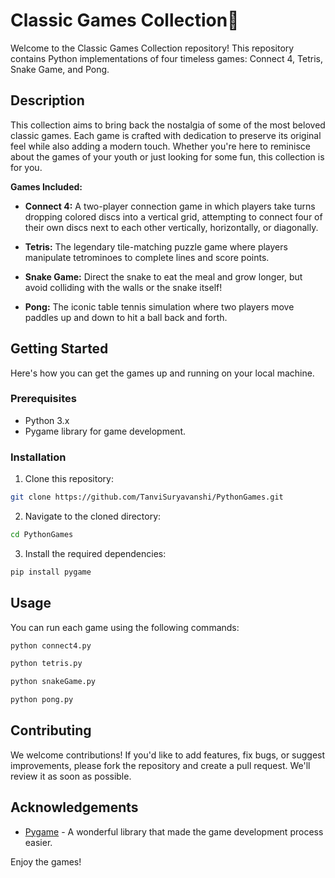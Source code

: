 # Classic Games Collection🐍

Welcome to the Classic Games Collection repository! This repository contains Python implementations of four timeless games: Connect 4, Tetris, Snake Game, and Pong.

## Description

This collection aims to bring back the nostalgia of some of the most beloved classic games. Each game is crafted with dedication to preserve its original feel while also adding a modern touch. Whether you're here to reminisce about the games of your youth or just looking for some fun, this collection is for you.

**Games Included:**

- **Connect 4:** A two-player connection game in which players take turns dropping colored discs into a vertical grid, attempting to connect four of their own discs next to each other vertically, horizontally, or diagonally.
  
- **Tetris:** The legendary tile-matching puzzle game where players manipulate tetrominoes to complete lines and score points.
  
- **Snake Game:** Direct the snake to eat the meal and grow longer, but avoid colliding with the walls or the snake itself!
  
- **Pong:** The iconic table tennis simulation where two players move paddles up and down to hit a ball back and forth.

## Getting Started

Here's how you can get the games up and running on your local machine.

### Prerequisites

- Python 3.x
- Pygame library for game development.

### Installation

1. Clone this repository:
```bash
git clone https://github.com/TanviSuryavanshi/PythonGames.git
```

2. Navigate to the cloned directory:
```bash
cd PythonGames
```

3. Install the required dependencies:
```bash
pip install pygame
```

## Usage

You can run each game using the following commands:

```bash
python connect4.py
```

```bash
python tetris.py
```

```bash
python snakeGame.py
```

```bash
python pong.py
```

## Contributing

We welcome contributions! If you'd like to add features, fix bugs, or suggest improvements, please fork the repository and create a pull request. We'll review it as soon as possible.

## Acknowledgements

- [Pygame](https://www.pygame.org/) - A wonderful library that made the game development process easier.

Enjoy the games!
